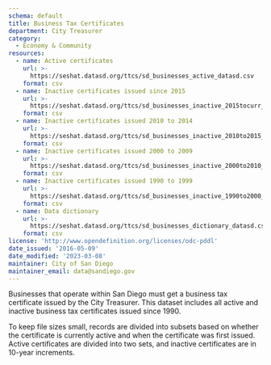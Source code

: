 ```yaml
---
schema: default
title: Business Tax Certificates
department: City Treasurer
category:
  - Economy & Community
resources:
  - name: Active certificates
    url: >-
      https://seshat.datasd.org/ttcs/sd_businesses_active_datasd.csv
    format: csv
  - name: Inactive certificates issued since 2015 
    url: >-
      https://seshat.datasd.org/ttcs/sd_businesses_inactive_2015tocurr_datasd.csv
    format: csv
  - name: Inactive certificates issued 2010 to 2014 
    url: >-
      https://seshat.datasd.org/ttcs/sd_businesses_inactive_2010to2015_datasd.csv
    format: csv
  - name: Inactive certificates issued 2000 to 2009 
    url: >-
      https://seshat.datasd.org/ttcs/sd_businesses_inactive_2000to2010_datasd.csv
    format: csv
  - name: Inactive certificates issued 1990 to 1999 
    url: >-
      https://seshat.datasd.org/ttcs/sd_businesses_inactive_1990to2000_datasd.csv
    format: csv
  - name: Data dictionary
    url: >-
      https://seshat.datasd.org/ttcs/sd_businesses_dictionary_datasd.csv
    format: csv
license: 'http://www.opendefinition.org/licenses/odc-pddl'
date_issued: '2016-05-09'
date_modified: '2023-03-08'
maintainer: City of San Diego
maintainer_email: data@sandiego.gov
---
```

Businesses that operate within San Diego must get a business tax certificate issued by the City Treasurer. This dataset includes all active and inactive business tax certificates issued since 1990.
<!--more-->

To keep file sizes small, records are divided into subsets based on whether the certificate is currently active and when the certificate was first issued. Active certificates are divided into two sets, and inactive certificates are in 10-year increments.